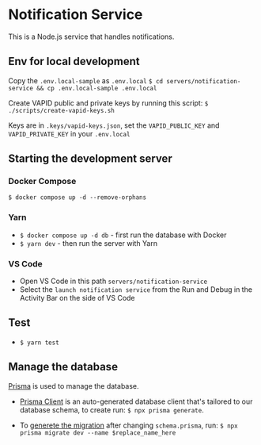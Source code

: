# Notification Service

This is a Node.js service that handles notifications.

## Env for local development

Copy the `.env.local-sample` as `.env.local`
`$ cd servers/notification-service && cp .env.local-sample .env.local`

Create VAPID public and private keys by running this script:
`$ ./scripts/create-vapid-keys.sh`

Keys are in `.keys/vapid-keys.json`, set the `VAPID_PUBLIC_KEY` and `VAPID_PRIVATE_KEY` in your `.env.local`

## Starting the development server

### Docker Compose

`$ docker compose up -d --remove-orphans`

### Yarn

- `$ docker compose up -d db` - first run the database with Docker
- `$ yarn dev` - then run the server with Yarn

### VS Code

- Open VS Code in this path `servers/notification-service`
- Select the `launch notification service` from the Run and Debug in the Activity Bar on the side of VS Code

## Test

- `$ yarn test`

## Manage the database

[Prisma](https://www.prisma.io/docs) is used to manage the database.

- [Prisma Client](https://www.prisma.io/docs/orm/prisma-client/setup-and-configuration/generating-prisma-client) is an auto-generated database client that's tailored to our database schema, to create run: `$ npx prisma generate`.

- To [generete the migration](https://www.prisma.io/docs/orm/reference/prisma-cli-reference#prisma-migrate) after changing `schema.prisma`, run: `$ npx prisma migrate dev --name $replace_name_here`
